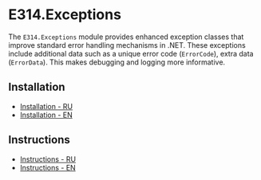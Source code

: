 # E314.Exceptions

The `E314.Exceptions` module provides enhanced exception classes that improve standard error handling mechanisms in .NET. These exceptions include additional data such as a unique error code (`ErrorCode`), extra data (`ErrorData`). This makes debugging and logging more informative.

## Installation

- [Installation - RU](UPM/Documentation~/installation-ru.md)
- [Installation - EN](UPM/Documentation~/installation-en.md)

## Instructions

- [Instructions - RU](UPM/Documentation~/instructions-ru.md)
- [Instructions - EN](UPM/Documentation~/instructions-en.md)
